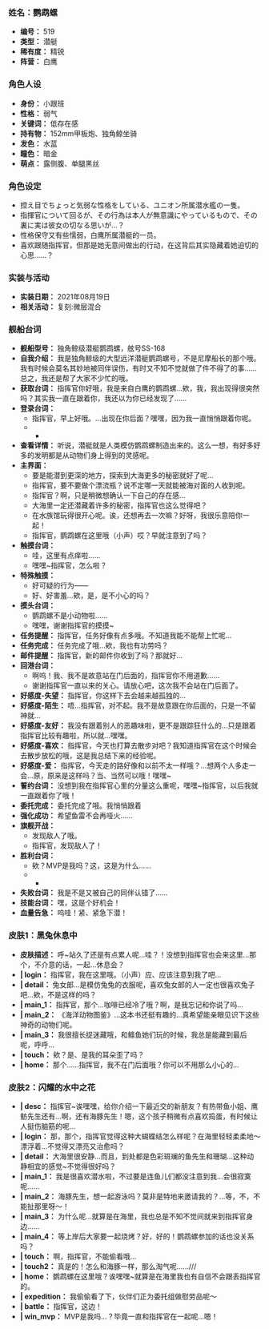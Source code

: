 ### 姓名：鹦鹉螺
* **编号：** 519
* **类型：** 潜艇
* **稀有度：** 精锐
* **阵营：** 白鹰


### 角色人设
* **身份：** 小跟班
* **性格：** 弱气
* **关键词：** 低存在感
* **持有物：** 152mm甲板炮、独角鲸坐骑
* **发色：** 水蓝
* **瞳色：** 暗金
* **萌点：** 露侧腹、单腿黑丝


### 角色设定
* 控え目でちょっと気弱な性格をしている、ユニオン所属潜水艦の一隻。
* 指揮官について回るが、その行為は本人が無意識にやっているもので、その裏に実は彼女の切なる思いが…？
* 性格保守又有些懦弱，白鹰所属潜艇的一员。
* 喜欢跟随指挥官，但那是她无意间做出的行动，在这背后其实隐藏着她迫切的心思……？


### 实装与活动
* **实装日期：** 2021年08月19日
* **相关活动：** 复刻:微层混合


### 舰船台词
* **舰船型号：** 独角鲸级潜艇鹦鹉螺，舷号SS-168
* **自我介绍：** 我是独角鲸级的大型远洋潜艇鹦鹉螺号，不是尼摩船长的那个哦。我有时候会莫名其妙地被同伴误伤，有时又不知不觉就做了件不得了的事……总之，我还是帮了大家不少忙的哦。
* **获取台词：** 指挥官你好哦，我是来自白鹰的鹦鹉螺…欸，我，我出现得很突然吗？其实我一直在跟着你，我还以为你已经发现了……
* **登录台词：**
  * 指挥官，早上好哦。…出现在你后面？嘿嘿，因为我一直悄悄跟着你呢。
  * -
* **查看详情：** 听说，潜艇就是人类模仿鹦鹉螺制造出来的。这么一想，有好多好多的发明都是从动物们身上得到的灵感呢。
* **主界面：**
  * 要是能潜到更深的地方，探索到大海更多的秘密就好了呢…
  * 指挥官，要不要做个漂流瓶？说不定哪一天就能被海对面的人收到呢。
  * 指挥官？啊，只是稍微想确认一下自己的存在感…
  * 大海里一定还潜藏着许多的秘密，指挥官也这么觉得吧？
  * 在水族馆玩得很开心呢。诶，还想再去一次嘛？好呀，我很乐意陪你一起！
  * 指挥官，鹦鹉螺在这里哦（小声）哎？早就注意到了吗？
* **触摸台词：**
  * 哇，这里有点痒啦……
  * 嘿嘿~指挥官，怎么啦？
* **特殊触摸：**
  * 好可疑的行为——
  * 好、好害羞…欸，是，是不小心的吗？
* **摸头台词：**
  * 鹦鹉螺不是小动物啦……
  * 嘿嘿，谢谢指挥官的摸摸~
* **任务提醒：** 指挥官，任务好像有点多哦。不知道我能不能帮上忙呢…
* **任务完成：** 任务完成了哦…欸，我也有功劳吗？
* **邮件提醒：** 指挥官，新的邮件你收到了吗？那就好…
* **回港台词：**
  * 啊呜！我、我不是故意站在门后面的，指挥官你不用道歉……
  * 谢谢指挥官一直以来的关心。请放心吧，这次我不会站在门后面了。
* **好感度-失望：** 指挥官，你这样下去会越来越孤独的…
* **好感度-陌生：** 唔…指挥官，对不起。我不是故意跟在你后面的，只是一不留神就…
* **好感度-友好：** 我没有跟着别人的恶趣味啦，更不是跟踪狂什么的…只是跟着指挥官比较有趣啦，所以就…嘿嘿。
* **好感度-喜欢：** 指挥官，今天也打算去散步对吧？我知道指挥官在这个时候会去散步放松的哦，这是我总结下来的经验呢。
* **好感度-爱：** 指挥官，今天走的路好像和以前不太一样哦？…想两个人多走一会…原，原来是这样吗？当、当然可以哦！嘿嘿~
* **誓约台词：** 没想到我在指挥官心里的分量这么重呢，嘿嘿~指挥官，以后我就一直跟着你了哦！
* **委托完成：** 委托完成了哦。我悄悄跟着
* **强化成功：** 希望鱼雷不会再哑火……
* **旗舰开战：**
  * 发现敌人了哦。
  * 指挥官，发现敌人了！
* **胜利台词：**
  * 欸？MVP是我吗？这，这是为什么……
  * -
* **失败台词：** 我是不是又被自己的同伴认错了……
* **技能台词：** 嘿，这是个好机会！
* **血量告急：** 呜哇！紧、紧急下潜！


### 皮肤1：黑兔休息中
* **皮肤描述：** 呼~站久了还是有点累人呢…哇？！没想到指挥官也会来这里…那个，不介意的话，一起…休息会？
* **| login：** 指挥官，我在这里哦。（小声）应、应该注意到我了吧…
* **| detail：** 兔女郎…是模仿兔兔的衣服呢，喜欢兔女郎的人一定也很喜欢兔子吧…欸，不是这样的吗？
* **| main_1：** 指挥官，那个…咖啡已经冷了哦？啊，是我忘记和你说了吗…
* **| main_2：** 《海洋动物图鉴》…这本书还挺有趣的…真希望能亲眼见识下这些神奇的动物们呢。
* **| main_3：** 我很擅长捉迷藏哦，和鲦鱼她们玩的时候，我总是能藏到最后呢，呼呼…
* **| touch：** 欸？是、是我的耳朵歪了吗？
* **| home：** 那个……指挥官，我不在门后面哦？你可以不用那么小心的…


### 皮肤2：闪耀的水中之花
* **| desc：** 指挥官~诶嘿嘿，给你介绍一下最近交的新朋友？有热带鱼小姐、鹰鲂先生还有…啊，还有海豚先生！嗯，这个孩子稍微有点喜欢捣蛋，有时候让人挺伤脑筋的呢…
* **| login：** 那，那个，指挥官觉得这种大蝴蝶结怎么样呢？在海里轻轻柔柔地～漂浮着…不觉得又漂亮又治愈吗？
* **| detail：** 大海里很安静…而且，到处都是色彩斑斓的鱼先生和珊瑚…这种动静相宜的感觉~不觉得很好吗？
* **| main_1：** 我是很喜欢潜水啦，不过要是连鱼儿们都没注意到我…会很寂寞呢……
* **| main_2：** 海豚先生，想一起游泳吗？莫非是特地来邀请我的？…等，不，不能扯那里呀～！
* **| main_3：** 为什么呢…就算是在海里，我也总是不知不觉间就来到指挥官身边……
* **| main_4：** 等上岸后大家要一起烧烤？好，好的！鹦鹉螺参加的话也没关系吗？
* **| touch：** 啊，指挥官，不能偷看哦…
* **| touch2：** 真是的！怎么和海豚一样，那么淘气呢……///
* **| home：** 鹦鹉螺在这里哦？诶嘿嘿~就算是在海里我也有自信不会跟丢指挥官的。
* **| expedition：** 我偷偷看了下，伙伴们正为委托组做慰劳品呢～
* **| battle：** 指挥官，这边！
* **| win_mvp：** MVP是我吗…？毕竟一直和指挥官在一起呢…嗯！
